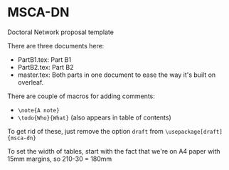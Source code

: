 # MSCA-DN

Doctoral Network proposal template

There are three documents here:
* PartB1.tex: Part B1
* PartB2.tex: Part B2
* master.tex: Both parts in one document to ease the way it's built on overleaf.

There are couple of macros for adding comments:
* `\note{A note}`
* `\todo{Who}{What}` (also appears in table of contents)

To get rid of these, just remove the option `draft` from `\usepackage[draft]{msca-dn}`

To set the width of tables, start with the fact that we're on A4 paper with 15mm margins, so 210-30 = 180mm
